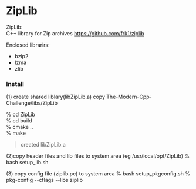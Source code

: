 ZipLib
===============

ZipLib:  
C++ library for Zip archives
 https://github.com/frk1/ziplib

Enclosed librarirs:  
- bzip2 
- lzma 
- zlib 

### Install
(1) create shared liblary(libZipLib.a)
copy The-Modern-Cpp-Challenge/libs/ZipLib

% cd ZipLib  
% cd build  
% cmake ..  
% make  
> created libZipLib.a  


(2)copy header files and lib files to system area 
(eg /usr/local/opt/ZipLib)
% bash setup_lib.sh

(3) copy config file (ziplib.pc) to system area 
% bash setup_pkgconfig.sh
% pkg-config --cflags --libs ziplib

